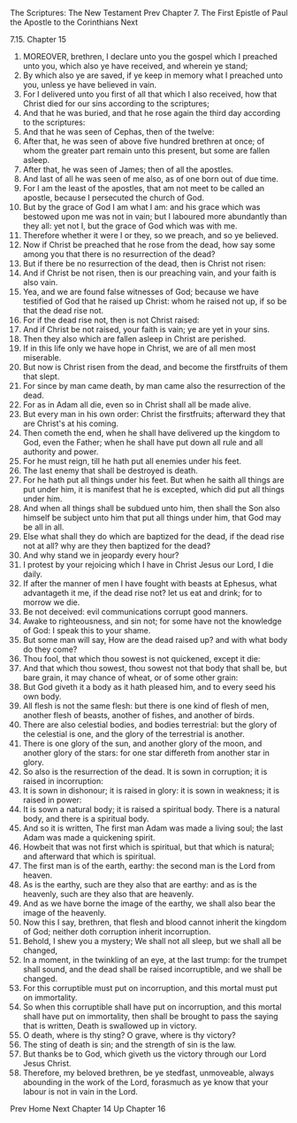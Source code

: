 The Scriptures: The New Testament
Prev
Chapter 7. The First Epistle of Paul the Apostle to the Corinthians
Next

7.15. Chapter 15
1. MOREOVER, brethren, I declare unto you the gospel which I preached unto you, which also ye have received, and wherein ye stand;
2. By which also ye are saved, if ye keep in memory what I preached unto you, unless ye have believed in vain.
3. For I delivered unto you first of all that which I also received, how that Christ died for our sins according to the scriptures;
4. And that he was buried, and that he rose again the third day according to the scriptures:
5. And that he was seen of Cephas, then of the twelve:
6. After that, he was seen of above five hundred brethren at once; of whom the greater part remain unto this present, but some are fallen asleep.
7. After that, he was seen of James; then of all the apostles.
8. And last of all he was seen of me also, as of one born out of due time.
9. For I am the least of the apostles, that am not meet to be called an apostle, because I persecuted the church of God.
10. But by the grace of God I am what I am: and his grace which was bestowed upon me was not in vain; but I laboured more abundantly than they all: yet not I, but the grace of God which was with me.
11. Therefore whether it were I or they, so we preach, and so ye believed.
12. Now if Christ be preached that he rose from the dead, how say some among you that there is no resurrection of the dead?
13. But if there be no resurrection of the dead, then is Christ not risen:
14. And if Christ be not risen, then is our preaching vain, and your faith is also vain.
15. Yea, and we are found false witnesses of God; because we have testified of God that he raised up Christ: whom he raised not up, if so be that the dead rise not.
16. For if the dead rise not, then is not Christ raised:
17. And if Christ be not raised, your faith is vain; ye are yet in your sins.
18. Then they also which are fallen asleep in Christ are perished.
19. If in this life only we have hope in Christ, we are of all men most miserable.
20. But now is Christ risen from the dead, and become the firstfruits of them that slept.
21. For since by man came death, by man came also the resurrection of the dead.
22. For as in Adam all die, even so in Christ shall all be made alive.
23. But every man in his own order: Christ the firstfruits; afterward they that are Christ's at his coming.
24. Then cometh the end, when he shall have delivered up the kingdom to God, even the Father; when he shall have put down all rule and all authority and power.
25. For he must reign, till he hath put all enemies under his feet.
26. The last enemy that shall be destroyed is death.
27. For he hath put all things under his feet. But when he saith all things are put under him, it is manifest that he is excepted, which did put all things under him.
28. And when all things shall be subdued unto him, then shall the Son also himself be subject unto him that put all things under him, that God may be all in all.
29. Else what shall they do which are baptized for the dead, if the dead rise not at all? why are they then baptized for the dead?
30. And why stand we in jeopardy every hour?
31. I protest by your rejoicing which I have in Christ Jesus our Lord, I die daily.
32. If after the manner of men I have fought with beasts at Ephesus, what advantageth it me, if the dead rise not? let us eat and drink; for to morrow we die.
33. Be not deceived: evil communications corrupt good manners.
34. Awake to righteousness, and sin not; for some have not the knowledge of God: I speak this to your shame.
35. But some man will say, How are the dead raised up? and with what body do they come?
36. Thou fool, that which thou sowest is not quickened, except it die:
37. And that which thou sowest, thou sowest not that body that shall be, but bare grain, it may chance of wheat, or of some other grain:
38. But God giveth it a body as it hath pleased him, and to every seed his own body.
39. All flesh is not the same flesh: but there is one kind of flesh of men, another flesh of beasts, another of fishes, and another of birds.
40. There are also celestial bodies, and bodies terrestrial: but the glory of the celestial is one, and the glory of the terrestrial is another.
41. There is one glory of the sun, and another glory of the moon, and another glory of the stars: for one star differeth from another star in glory.
42. So also is the resurrection of the dead. It is sown in corruption; it is raised in incorruption:
43. It is sown in dishonour; it is raised in glory: it is sown in weakness; it is raised in power:
44. It is sown a natural body; it is raised a spiritual body. There is a natural body, and there is a spiritual body.
45. And so it is written, The first man Adam was made a living soul; the last Adam was made a quickening spirit.
46. Howbeit that was not first which is spiritual, but that which is natural; and afterward that which is spiritual.
47. The first man is of the earth, earthy: the second man is the Lord from heaven.
48. As is the earthy, such are they also that are earthy: and as is the heavenly, such are they also that are heavenly.
49. And as we have borne the image of the earthy, we shall also bear the image of the heavenly.
50. Now this I say, brethren, that flesh and blood cannot inherit the kingdom of God; neither doth corruption inherit incorruption.
51. Behold, I shew you a mystery; We shall not all sleep, but we shall all be changed,
52. In a moment, in the twinkling of an eye, at the last trump: for the trumpet shall sound, and the dead shall be raised incorruptible, and we shall be changed.
53. For this corruptible must put on incorruption, and this mortal must put on immortality.
54. So when this corruptible shall have put on incorruption, and this mortal shall have put on immortality, then shall be brought to pass the saying that is written, Death is swallowed up in victory.
55. O death, where is thy sting? O grave, where is thy victory?
56. The sting of death is sin; and the strength of sin is the law.
57. But thanks be to God, which giveth us the victory through our Lord Jesus Christ.
58. Therefore, my beloved brethren, be ye stedfast, unmoveable, always abounding in the work of the Lord, forasmuch as ye know that your labour is not in vain in the Lord.

Prev
Home
Next
Chapter 14
Up
Chapter 16

